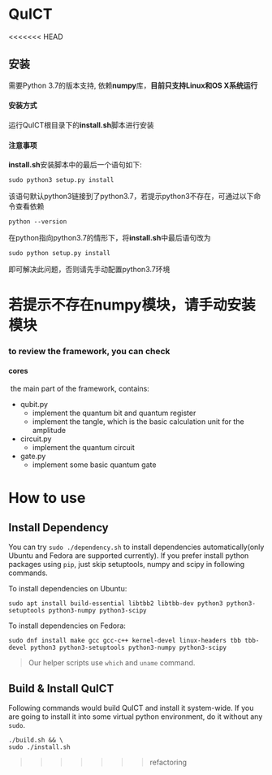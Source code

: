 # QuICT

<<<<<<< HEAD
## 安装

需要Python 3.7的版本支持, 依赖**numpy**库，**目前只支持Linux和OS X系统运行**

#### 安装方式

运行QuICT根目录下的**install.sh**脚本进行安装

#### 注意事项

**install.sh**安装脚本中的最后一个语句如下:

```shell
sudo python3 setup.py install
```

该语句默认python3链接到了python3.7，若提示python3不存在，可通过以下命令查看依赖

```shell
python --version
```

在python指向python3.7的情形下，将**install.sh**中最后语句改为

```shell
sudo python setup.py install
```

即可解决此问题，否则请先手动配置python3.7环境

若提示不存在**numpy**模块，请手动安装模块
=======
### to review the framework, you can check

#### cores

​	the main part of the framework, contains:

- qubit.py
  - implement the quantum bit and quantum register
  - implement the tangle, which is the basic calculation unit  for the amplitude
- circuit.py
  - implement the quantum circuit
- gate.py
  - implement some basic quantum gate 

# How to use
## Install Dependency

You can try `sudo ./dependency.sh` to install dependencies automatically(only Ubuntu and Fedora are supported currently).
If you prefer install python packages using `pip`, just skip setuptools, numpy and scipy in following commands.

To install dependencies on Ubuntu:

```
sudo apt install build-essential libtbb2 libtbb-dev python3 python3-setuptools python3-numpy python3-scipy
```

To install dependencies on Fedora:

```
sudo dnf install make gcc gcc-c++ kernel-devel linux-headers tbb tbb-devel python3 python3-setuptools python3-numpy python3-scipy
```

> Our helper scripts use `which` and `uname` command.

## Build & Install QuICT

Following commands would build QuICT and install it system-wide. If you are going to install it into some virtual python environment, do it without any `sudo`. 

```
./build.sh && \
sudo ./install.sh
```
>>>>>>> refactoring
